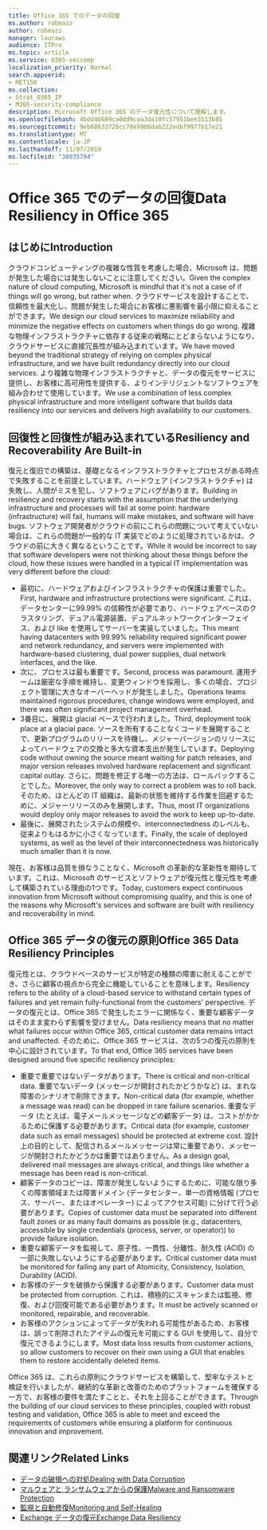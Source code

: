 ```yaml
---
title: Office 365 でのデータの回復
ms.author: robmazz
author: robmazz
manager: laurawi
audience: ITPro
ms.topic: article
ms.service: O365-seccomp
localization_priority: Normal
search.appverid:
- MET150
ms.collection:
- Strat_O365_IP
- M365-security-compliance
description: Microsoft Office 365 のデータ復元性について理解します。
ms.openlocfilehash: 4bdd46689ca0dd9caa3da10fc57951bee3513b85
ms.sourcegitcommit: 9eb68633728cc78e9906dab222edbf9977b17e21
ms.translationtype: MT
ms.contentlocale: ja-JP
ms.lasthandoff: 11/07/2019
ms.locfileid: "38035794"
---
```

# <a name="data-resiliency-in-office-365"></a><span data-ttu-id="84301-103">Office 365 でのデータの回復</span><span class="sxs-lookup"><span data-stu-id="84301-103">Data Resiliency in Office 365</span></span>

## <a name="introduction"></a><span data-ttu-id="84301-104">はじめに</span><span class="sxs-lookup"><span data-stu-id="84301-104">Introduction</span></span>

<span data-ttu-id="84301-105">クラウドコンピューティングの複雑な性質を考慮した場合、Microsoft は、問題が発生した場合には発生しないことに注意してください。</span><span class="sxs-lookup"><span data-stu-id="84301-105">Given the complex nature of cloud computing, Microsoft is mindful that it's not a case of if things will go wrong, but rather when.</span></span> <span data-ttu-id="84301-106">クラウドサービスを設計することで、信頼性を最大化し、問題が発生した場合にお客様に悪影響を最小限に抑えることができます。</span><span class="sxs-lookup"><span data-stu-id="84301-106">We design our cloud services to maximize reliability and minimize the negative effects on customers when things do go wrong.</span></span> <span data-ttu-id="84301-107">複雑な物理インフラストラクチャに依存する従来の戦略にとどまらないようになり、クラウドサービスに直接冗長性が組み込まれています。</span><span class="sxs-lookup"><span data-stu-id="84301-107">We have moved beyond the traditional strategy of relying on complex physical infrastructure, and we have built redundancy directly into our cloud services.</span></span> <span data-ttu-id="84301-108">より複雑な物理インフラストラクチャと、データの復元をサービスに提供し、お客様に高可用性を提供する、よりインテリジェントなソフトウェアを組み合わせて使用しています。</span><span class="sxs-lookup"><span data-stu-id="84301-108">We use a combination of less complex physical infrastructure and more intelligent software that builds data resiliency into our services and delivers high availability to our customers.</span></span> 

## <a name="resiliency-and-recoverability-are-built-in"></a><span data-ttu-id="84301-109">回復性と回復性が組み込まれている</span><span class="sxs-lookup"><span data-stu-id="84301-109">Resiliency and Recoverability Are Built-in</span></span> 

<span data-ttu-id="84301-110">復元と復旧での構築は、基礎となるインフラストラクチャとプロセスがある時点で失敗することを前提としています。ハードウェア (インフラストラクチャ) は失敗し、人間がミスを犯し、ソフトウェアにバグがあります。</span><span class="sxs-lookup"><span data-stu-id="84301-110">Building in resiliency and recovery starts with the assumption that the underlying infrastructure and processes will fail at some point: hardware (infrastructure) will fail, humans will make mistakes, and software will have bugs.</span></span> <span data-ttu-id="84301-111">ソフトウェア開発者がクラウドの前にこれらの問題について考えていない場合は、これらの問題が一般的な IT 実装でどのように処理されているかは、クラウドの前に大きく異なるということです。</span><span class="sxs-lookup"><span data-stu-id="84301-111">While it would be incorrect to say that software developers were not thinking about these things before the cloud, how these issues were handled in a typical IT implementation was very different before the cloud:</span></span>

- <span data-ttu-id="84301-112">最初に、ハードウェアおよびインフラストラクチャの保護は重要でした。</span><span class="sxs-lookup"><span data-stu-id="84301-112">First, hardware and infrastructure protections were significant.</span></span> <span data-ttu-id="84301-113">これは、データセンターに99.99% の信頼性が必要であり、ハードウェアベースのクラスタリング、デュアル電源装置、デュアルネットワークインターフェイス、および like を使用してサーバーを実装していました。</span><span class="sxs-lookup"><span data-stu-id="84301-113">This meant having datacenters with 99.99% reliability required significant power and network redundancy, and servers were implemented with hardware-based clustering, dual power supplies, dual network interfaces, and the like.</span></span> 
- <span data-ttu-id="84301-114">次に、プロセスは最も重要です。</span><span class="sxs-lookup"><span data-stu-id="84301-114">Second, process was paramount.</span></span> <span data-ttu-id="84301-115">運用チームは厳密な手順を維持し、変更ウィンドウを採用し、多くの場合、プロジェクト管理に大きなオーバーヘッドが発生しました。</span><span class="sxs-lookup"><span data-stu-id="84301-115">Operations teams maintained rigorous procedures, change windows were employed, and there was often significant project management overhead.</span></span> 
- <span data-ttu-id="84301-116">3番目に、展開は glacial ペースで行われました。</span><span class="sxs-lookup"><span data-stu-id="84301-116">Third, deployment took place at a glacial pace.</span></span> <span data-ttu-id="84301-117">ソースを所有することなくコードを展開することで、更新プログラムのリリースを待機し、メジャーバージョンのリリースによってハードウェアの交換と多大な資本支出が発生しています。</span><span class="sxs-lookup"><span data-stu-id="84301-117">Deploying code without owning the source meant waiting for patch releases, and major version releases involved hardware replacement and significant capital outlay.</span></span> <span data-ttu-id="84301-118">さらに、問題を修正する唯一の方法は、ロールバックすることでした。</span><span class="sxs-lookup"><span data-stu-id="84301-118">Moreover, the only way to correct a problem was to roll back.</span></span> <span data-ttu-id="84301-119">そのため、ほとんどの IT 組織は、最新の状態を維持する作業を回避するために、メジャーリリースのみを展開します。</span><span class="sxs-lookup"><span data-stu-id="84301-119">Thus, most IT organizations would deploy only major releases to avoid the work to keep up-to-date.</span></span> 
- <span data-ttu-id="84301-120">最後に、展開されたシステムの規模や、interconnectedness のレベルも、従来よりもはるかに小さくなっています。</span><span class="sxs-lookup"><span data-stu-id="84301-120">Finally, the scale of deployed systems, as well as the level of their interconnectedness was historically much smaller than it is now.</span></span> 

<span data-ttu-id="84301-121">現在、お客様は品質を損なうことなく、Microsoft の革新的な革新性を期待しています。これは、Microsoft のサービスとソフトウェアが復元性と復元性を考慮して構築されている理由の1つです。</span><span class="sxs-lookup"><span data-stu-id="84301-121">Today, customers expect continuous innovation from Microsoft without compromising quality, and this is one of the reasons why Microsoft's services and software are built with resiliency and recoverability in mind.</span></span> 

## <a name="office-365-data-resiliency-principles"></a><span data-ttu-id="84301-122">Office 365 データの復元の原則</span><span class="sxs-lookup"><span data-stu-id="84301-122">Office 365 Data Resiliency Principles</span></span>

<span data-ttu-id="84301-123">復元性とは、クラウドベースのサービスが特定の種類の障害に耐えることができ、さらに顧客の視点から完全に機能していることを意味します。</span><span class="sxs-lookup"><span data-stu-id="84301-123">Resiliency refers to the ability of a cloud-based service to withstand certain types of failures and yet remain fully-functional from the customers' perspective.</span></span> <span data-ttu-id="84301-124">データの復元とは、Office 365 で発生したエラーに関係なく、重要な顧客データはそのまま変わらず影響を受けません。</span><span class="sxs-lookup"><span data-stu-id="84301-124">Data resiliency means that no matter what failures occur within Office 365, critical customer data remains intact and unaffected.</span></span> <span data-ttu-id="84301-125">そのために、Office 365 サービスは、次の5つの復元の原則を中心に設計されています。</span><span class="sxs-lookup"><span data-stu-id="84301-125">To that end, Office 365 services have been designed around five specific resiliency principles:</span></span>

- <span data-ttu-id="84301-126">重要で重要ではないデータがあります。</span><span class="sxs-lookup"><span data-stu-id="84301-126">There is critical and non-critical data.</span></span> <span data-ttu-id="84301-127">重要でないデータ (メッセージが開封されたかどうかなど) は、まれな障害のシナリオで削除できます。</span><span class="sxs-lookup"><span data-stu-id="84301-127">Non-critical data (for example, whether a message was read) can be dropped in rare failure scenarios.</span></span> <span data-ttu-id="84301-128">重要なデータ (たとえば、電子メールメッセージなどの顧客データ) は、コストがかかるために保護する必要があります。</span><span class="sxs-lookup"><span data-stu-id="84301-128">Critical data (for example, customer data such as email messages) should be protected at extreme cost.</span></span> <span data-ttu-id="84301-129">設計上の目的として、配信されるメールメッセージは常に重要であり、メッセージが開封されたかどうかは重要ではありません。</span><span class="sxs-lookup"><span data-stu-id="84301-129">As a design goal, delivered mail messages are always critical, and things like whether a message has been read is non-critical.</span></span> 
- <span data-ttu-id="84301-130">顧客データのコピーは、障害が発生しないようにするために、可能な限り多くの障害領域または障害ドメイン (データセンター、単一の資格情報 (プロセス、サーバー、またはオペレーター) によってアクセス可能) に分けて行う必要があります。</span><span class="sxs-lookup"><span data-stu-id="84301-130">Copies of customer data must be separated into different fault zones or as many fault domains as possible (e.g., datacenters, accessible by single credentials (process, server, or operator)) to provide failure isolation.</span></span> 
- <span data-ttu-id="84301-131">重要な顧客データを監視して、原子性、一貫性、分離性、耐久性 (ACID) の一部に失敗しないようにする必要があります。</span><span class="sxs-lookup"><span data-stu-id="84301-131">Critical customer data must be monitored for failing any part of Atomicity, Consistency, Isolation, Durability (ACID).</span></span> 
- <span data-ttu-id="84301-132">お客様のデータを破損から保護する必要があります。</span><span class="sxs-lookup"><span data-stu-id="84301-132">Customer data must be protected from corruption.</span></span> <span data-ttu-id="84301-133">これは、積極的にスキャンまたは監視、修復、および回復可能である必要があります。</span><span class="sxs-lookup"><span data-stu-id="84301-133">It must be actively scanned or monitored, repairable, and recoverable.</span></span> 
- <span data-ttu-id="84301-134">お客様のアクションによってデータが失われる可能性があるため、お客様は、誤って削除されたアイテムの復元を可能にする GUI を使用して、自分で復元できるようにします。</span><span class="sxs-lookup"><span data-stu-id="84301-134">Most data loss results from customer actions, so allow customers to recover on their own using a GUI that enables them to restore accidentally deleted items.</span></span> 
 
<span data-ttu-id="84301-135">Office 365 は、これらの原則にクラウドサービスを構築して、堅牢なテストと検証を行いましたが、継続的な革新と改善のためのプラットフォームを確保する一方で、お客様の要件を満たすことと、それを上回ることができます。</span><span class="sxs-lookup"><span data-stu-id="84301-135">Through the building of our cloud services to these principles, coupled with robust testing and validation, Office 365 is able to meet and exceed the requirements of customers while ensuring a platform for continuous innovation and improvement.</span></span> 

## <a name="related-links"></a><span data-ttu-id="84301-136">関連リンク</span><span class="sxs-lookup"><span data-stu-id="84301-136">Related Links</span></span>

- [<span data-ttu-id="84301-137">データの破損への対処</span><span class="sxs-lookup"><span data-stu-id="84301-137">Dealing with Data Corruption</span></span>](office-365-dealing-with-data-corruption.md)
- [<span data-ttu-id="84301-138">マルウェアと ランサムウェアからの保護</span><span class="sxs-lookup"><span data-stu-id="84301-138">Malware and Ransomware Protection</span></span>](office-365-malware-and-ransomware-protection.md)
- [<span data-ttu-id="84301-139">監視と自動修復</span><span class="sxs-lookup"><span data-stu-id="84301-139">Monitoring and Self-Healing</span></span>](office-365-monitoring-and-self-healing.md)
- [<span data-ttu-id="84301-140">Exchange データの復元</span><span class="sxs-lookup"><span data-stu-id="84301-140">Exchange Data Resiliency</span></span>](office-365-exchange-data-resiliency.md)
